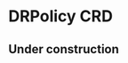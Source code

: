 <!--
SPDX-FileCopyrightText: The RamenDR authors
SPDX-License-Identifier: Apache-2.0
-->

# DRPolicy CRD

## **Under construction**
